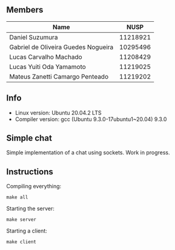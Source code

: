 ## Members
  Name | NUSP
  ------------ | -------------
  Daniel Suzumura | 11218921
  Gabriel de Oliveira Guedes Nogueira | 10295496
  Lucas Carvalho Machado | 11208429
  Lucas Yuiti Oda Yamamoto  | 11219025
  Mateus Zanetti Camargo Penteado | 11219202
  
## Info
* Linux version: Ubuntu 20.04.2 LTS 
* Compiler version: gcc (Ubuntu 9.3.0-17ubuntu1~20.04) 9.3.0

## Simple chat
Simple implementation of a chat using sockets. Work in progress.


## Instructions

Compiling everything:

```
make all
```

Starting the server:

```
make server
```
	
Starting a client:

```
make client
```
